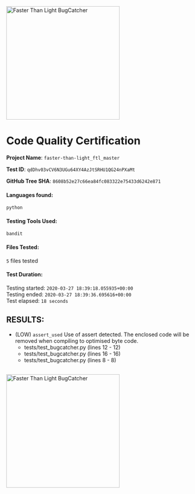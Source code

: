 <img src="http://localhost:3000/img/logo.png" alt="Faster Than Light BugCatcher" title="Faster Than Light BugCatcher" width="300" />

# Code Quality Certification


**Project Name**: `faster-than-light_ftl_master`

**Test ID**: `qdDhv03vCV6N3UGu64XY4AzJtSRHU1QG24nPXaMt`

**GitHub Tree SHA**: `8608b52e27c66ea84fc083322e75433d6242e871`

#### Languages found: 
`python`

#### Testing Tools Used: 
`bandit`

#### Files Tested: 
`5` files tested

#### Test Duration:
Testing started: `2020-03-27 18:39:18.055935+00:00`<br />
Testing ended: `2020-03-27 18:39:36.695616+00:00`<br />
Test elapsed: `18 seconds`

## RESULTS:
- (LOW) `assert_used` Use of assert detected. The enclosed code will be removed when compiling to optimised byte code. 
	- tests/test_bugcatcher.py (lines 12 - 12) 
	- tests/test_bugcatcher.py (lines 16 - 16) 
	- tests/test_bugcatcher.py (lines 8 - 8) 
##

<a href="http://localhost:3000/results/qdDhv03vCV6N3UGu64XY4AzJtSRHU1QG24nPXaMt?published=1" target="_blank"><img src="http://localhost:3000/img/badge.png" alt="Faster Than Light BugCatcher" title="Faster Than Light BugCatcher" width="300" /></a>
